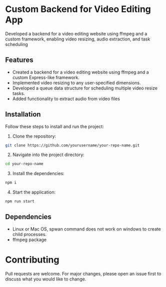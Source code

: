 # Custom Backend for Video Editing App

Developed a backend for a video editing website using ffmpeg and a custom framework, enabling video resizing, audio extraction, and task scheduling

## Features

- Created a backend for a video editing website using ffmpeg and a custom Express-like framework.
- Implemented video resizing to any user-specified dimensions.
- Developed a queue data structure for scheduling multiple video resize tasks.
- Added functionality to extract audio from video files

## Installation

Follow these steps to install and run the project:

1. Clone the repository:

```bash
git clone https://github.com/yourusername/your-repo-name.git

```
2. Navigate into the project directory:

```bash 
cd your-repo-name

```

3. Install the dependencies: 

```bash 
npm i
```
4. Start the application: 

```bash 
npm run start
``` 

## Dependencies

- Linux or Mac OS, spwan command does not work on windows to create child processes.
- ffmpeg package

# Contributing

Pull requests are welcome. For major changes, please open an issue first to discuss what you would like to change.
